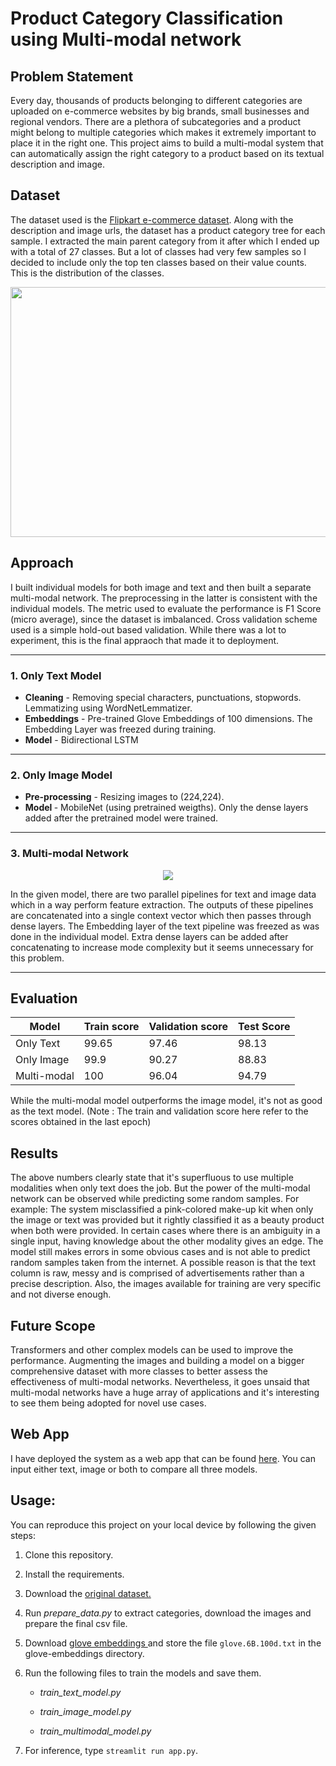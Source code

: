 # Product Category Classification using Multi-modal network
## Problem Statement
Every day, thousands of products belonging to different categories are uploaded on e-commerce websites by big brands, small businesses and regional vendors. There are a plethora of subcategories and a product might belong to multiple categories which makes it extremely important to place it in the right one. This project aims to build a multi-modal system that can automatically assign the right category to a product based on its textual description and image.
## Dataset
The dataset used is the <a href='https://www.kaggle.com/datasets/PromptCloudHQ/flipkart-products'> Flipkart e-commerce dataset</a>. Along with the description and image urls, the dataset has a product category tree for each sample. I extracted the main parent category from it after which I ended up with a total of 27 classes. But a lot of classes had very few samples so I decided to include only the top ten classes based on their value counts. This is the distribution of the classes.

<img src = "https://user-images.githubusercontent.com/61198990/161370516-800f0c03-1773-4030-b78d-f0c8438d692e.png" height = "400" width = "625">

## Approach
I built individual models for both image and text and then built a separate multi-modal network. The preprocessing in the latter is consistent with the individual models. The metric used to evaluate the performance is F1 Score (micro average), since the dataset is imbalanced. Cross validation scheme used is a simple hold-out based validation. While there was a lot to experiment, this is the final appraoch that made it to deployment.

<hr>

### 1. Only Text Model
* <b>Cleaning</b> - Removing special characters, punctuations, stopwords. Lemmatizing using WordNetLemmatizer.<br>
* <b>Embeddings</b> - Pre-trained Glove Embeddings of 100 dimensions. The Embedding Layer was freezed during training.<br>
* <b>Model</b> - Bidirectional LSTM
<hr>

### 2. Only Image Model
* <b> Pre-processing</b> - Resizing images to (224,224).<br>
* <b> Model </b> - MobileNet (using pretrained weigths). Only the dense layers added after the pretrained model were trained.
<hr>

### 3. Multi-modal Network
  
<p align="center">
<img src = "https://user-images.githubusercontent.com/61198990/160461817-324d9120-490a-4b97-b038-380e8dda0c74.jpg">
</p>

In the given model, there are two parallel pipelines for text and image data which in a way perform feature extraction. The outputs of these pipelines are concatenated into a single context vector which then passes through dense layers. The Embedding layer of the text pipeline was freezed as was done in the individual model. Extra dense layers can be added after concatenating to increase mode complexity but it seems unnecessary for this problem.
<hr>

## Evaluation
| Model | Train score | Validation score | Test Score |
| --- | --- | --- | --- |
| Only Text | 99.65 | 97.46 | 98.13 |
| Only Image | 99.9 | 90.27 | 88.83 |
| Multi-modal | 100 | 96.04 | 94.79 |

While the multi-modal model outperforms the image model, it's not as good as the text model. (Note : The train and validation score here refer to the scores obtained in the last epoch) 

## Results
The above numbers clearly state that it's superfluous to use multiple modalities when only text does the job. But the power of the multi-modal network can be observed while predicting some random samples. For example: The system misclassified a pink-colored make-up kit when only the image or text was provided but it rightly classified it as a beauty product when both were provided. In certain cases where there is an ambiguity in a single input, having knowledge about the other modality gives an edge. The model still makes errors in some obvious cases and is not able to predict random samples taken from the internet. A possible reason is that the text column is raw, messy and is comprised of advertisements rather than a precise description. Also, the images available for training are very specific and not diverse enough.

## Future Scope 
Transformers and other complex models can be used to improve the performance. Augmenting the images and building a model on a bigger comprehensive dataset with more classes to better assess the effectiveness of multi-modal networks. Nevertheless, it goes unsaid that multi-modal networks have a huge array of applications and it's interesting to see them being adopted for novel use cases.

## Web App
I have deployed the system as a web app that can be found <a href = "https://huggingface.co/spaces/param-mehta/Flipkart-project">here</a>. You can input either text, image or both to compare all three models.

## Usage:
You can reproduce this project on your local device by following the given steps:
1. Clone this repository.
2. Install the requirements.
3. Download the <a href="https://www.kaggle.com/datasets/PromptCloudHQ/flipkart-products">original dataset.</a>
4. Run <i>prepare_data.py</i> to extract categories, download the images and prepare the final csv file.
5. Download <a href = 'https://nlp.stanford.edu/data/glove.6B.zip'> glove embeddings </a> and store the file `glove.6B.100d.txt` in the glove-embeddings directory.
6. Run the following files to train the models and save them. 

    * <i>train_text_model.py</i>
    
    * <i>train_image_model.py</i> 
    
    * <i>train_multimodal_model.py</i>
7. For inference, type `streamlit run app.py`.


